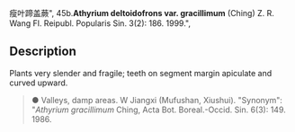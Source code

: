瘦叶蹄盖蕨",
45b.**Athyrium deltoidofrons var. gracillimum** (Ching) Z. R. Wang Fl. Reipubl. Popularis Sin. 3(2): 186. 1999.",

## Description
Plants very slender and fragile; teeth on segment margin apiculate and curved upward.

> ● Valleys, damp areas. W Jiangxi (Mufushan, Xiushui).
  "Synonym": "*Athyrium gracillimum* Ching, Acta Bot. Boreal.-Occid. Sin. 6(3): 149. 1986.
